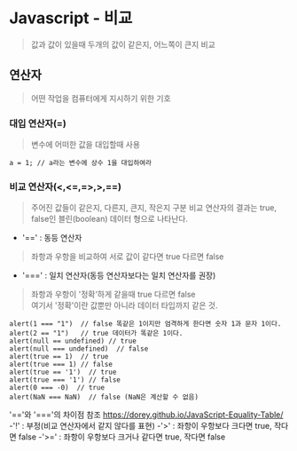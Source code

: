 # Javascript - 비교
>값과 값이 있을때 두개의 값이 같은지, 어느쪽이 큰지 비교

## 연산자
>어떤 작업을 컴퓨터에게 지시하기 위한 기호

### 대입 연산자(=)
>변수에 어떠한 값을 대입할때 사용
```
a = 1; // a라는 변수에 상수 1을 대입하여라
```

### 비교 연산자(<,<=,=>,>,==)
>주어진 값들이 같은지, 다른지, 큰지, 작은지 구분
비교 연산자의 결과는 true, false인 블린(boolean) 데이터 형으로 나타난다.

- '=='  : 동등 연산자
>좌항과 우항을 비교하여 서로 값이 같다면 true 다르면 false
- '===' : 일치 연산자(동등 연산자보다는 일치 연산자를 권장)
>좌항과 우항이 '정확'하게 같을때 true 다르면 false  
여기서 '정확'이란 값뿐만 아니라 데이터 타입까지 같은 것.
```
alert(1 === "1")  // false 똑같은 1이지만 엄격하게 한다면 숫자 1과 문자 1이다.
alert(2 == "1")   // true 데이터가 똑같은 1이다.
alert(null == undefined) // true
alert(null === undefined)  // false
alert(true == 1)  // true
alert(true === 1) // false
alert(true == '1')  // true
alert(true === '1') // false
alert(0 === -0)  // true
alert(NaN === NaN)  // false (NaN은 계산할 수 없음)
```
'=='와 '==='의 차이점 참조 <https://dorey.github.io/JavaScript-Equality-Table/>  
-'!' : 부정(비교 연산자에서 같지 않다를 표현)
-'>' : 좌항이 우항보다 크다면 true, 작다면 false
-'>=' : 좌항이 우항보다 크거나 같다면 true, 작다면 false
